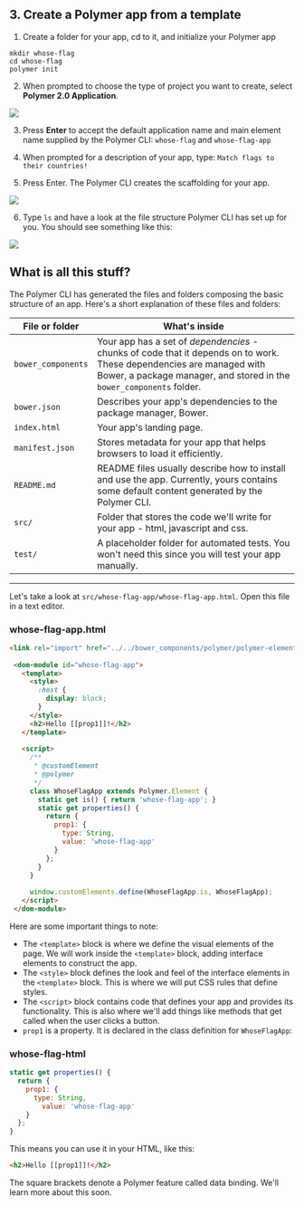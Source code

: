 ## 3. Create a Polymer app from a template

1. Create a folder for your app, cd to it, and initialize your Polymer app
```
mkdir whose-flag
cd whose-flag
polymer init
```

2. When prompted to choose the type of project you want to create, select **Polymer 2.0 Application**.

![](https://codelabs.developers.google.com/codelabs/whose-flag/img/f7ffe2a9449f799f.png)

3. Press **Enter** to accept the default application name and main element name supplied by the Polymer CLI:  ```whose-flag``` and  ```whose-flag-app```

4. When prompted for a description of your app, type:  ```Match flags to their countries!```

5. Press Enter. The Polymer CLI creates the scaffolding for your app.

![](https://codelabs.developers.google.com/codelabs/whose-flag/img/6975cf2151939f6b.png)

6. Type ``ls`` and have a look at the file structure Polymer CLI has set up for you. You should see something like this:

![](https://codelabs.developers.google.com/codelabs/whose-flag/img/a68f46b93492d612.png)

## What is all this stuff?

The Polymer CLI has generated the files and folders composing the basic structure of an app. Here's a short explanation of these files and folders:

| File or folder | What's inside |
| -------------- | ------------- |
`bower_components` | Your app has a set of _dependencies_ - chunks of code that it depends on to work. These dependencies are managed with Bower, a package manager, and stored in the `bower_components` folder. |
`bower.json` | Describes your app's dependencies to the package manager, Bower. |
`index.html` | Your app's landing page. |
`manifest.json` | Stores metadata for your app that helps browsers to load it efficiently. |
`README.md` | README files usually describe how to install and use the app. Currently, yours contains some default content generated by the Polymer CLI.
`src/` | Folder that stores the code we'll write for your app - html, javascript and css.
`test/` | A placeholder folder for automated tests. You won't need this since you will test your app manually.
----------------

Let's take a look at `src/whose-flag-app/whose-flag-app.html`. Open this file in a text editor.

### whose-flag-app.html

```html
<link rel="import" href="../../bower_components/polymer/polymer-element.html">
 
 <dom-module id="whose-flag-app">
   <template>
     <style>
       :host {
         display: block;
       }
     </style>
     <h2>Hello [[prop1]]!</h2>
   </template>
 
   <script>
     /**
      * @customElement
      * @polymer
      */
     class WhoseFlagApp extends Polymer.Element {
       static get is() { return 'whose-flag-app'; }
       static get properties() {
         return {
           prop1: {
             type: String,
             value: 'whose-flag-app'
           }
         };
       }
     }
 
     window.customElements.define(WhoseFlagApp.is, WhoseFlagApp);
   </script>
 </dom-module>
```

Here are some important things to note:

- The `<template>` block is where we define the visual elements of the page. We will work inside the `<template>` block, adding interface elements to construct the app.
- The `<style>` block defines the look and feel of the interface elements in the `<template>` block. This is where we will put CSS rules that define styles.
- The `<script>` block contains code that defines your app and provides its functionality. This is also where we'll add things like methods that get called when the user clicks a button.
- `prop1` is a property. It is declared in the class definition for `WhoseFlagApp`:

### whose-flag-html
```javascript
static get properties() {
  return {
    prop1: {
      type: String,
        value: 'whose-flag-app'
    }
  };
}
```

This means you can use it in your HTML, like this:

```html
<h2>Hello [[prop1]]!</h2>

```

The square brackets denote a Polymer feature called data binding. We'll learn more about this soon.

